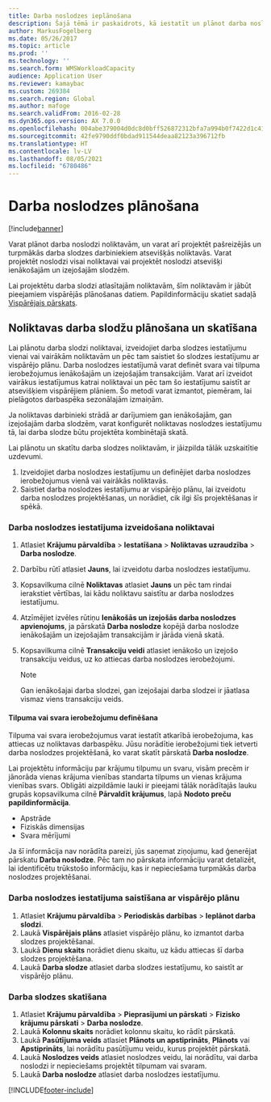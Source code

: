 ```yaml
---
title: Darba noslodzes ieplānošana
description: Šajā tēmā ir paskaidrots, kā iestatīt un plānot darba noslodzi darbiniekiem noliktavā vai visai noliktavai.
author: MarkusFogelberg
ms.date: 05/26/2017
ms.topic: article
ms.prod: ''
ms.technology: ''
ms.search.form: WMSWorkloadCapacity
audience: Application User
ms.reviewer: kamaybac
ms.custom: 269384
ms.search.region: Global
ms.author: mafoge
ms.search.validFrom: 2016-02-28
ms.dyn365.ops.version: AX 7.0.0
ms.openlocfilehash: 004abe379004d0dc8d0bff526872312bfa7a994b0f7422d1c415927bbecc90ec
ms.sourcegitcommit: 42fe9790ddf0bdad911544deaa82123a396712fb
ms.translationtype: HT
ms.contentlocale: lv-LV
ms.lasthandoff: 08/05/2021
ms.locfileid: "6780486"
---
```

# <a name="schedule-workload-capacity"></a>Darba noslodzes plānošana

[!include[banner](../includes/banner.md)]

Varat plānot darba noslodzi noliktavām, un varat arī projektēt pašreizējās un turpmākās darba slodzes darbiniekiem atsevišķās noliktavās. Varat projektēt noslodzi visai noliktavai vai projektēt noslodzi atsevišķi ienākošajām un izejošajām slodzēm.

Lai projektētu darba slodzi atlasītajām noliktavām, šīm noliktavām ir jābūt pieejamiem vispārējās plānošanas datiem. Papildinformāciju skatiet sadaļā [Vispārējais pārskats](../master-planning/master-plans.md).

## <a name="schedule-and-view-workloads-for-a-warehouse"></a>Noliktavas darba slodžu plānošana un skatīšana

Lai plānotu darba slodzi noliktavai, izveidojiet darba slodzes iestatījumu vienai vai vairākām noliktavām un pēc tam saistiet šo slodzes iestatījumu ar vispārējo plānu. Darba noslodzes iestatījumā varat definēt svara vai tilpuma ierobežojumus ienākošajām un izejošajām transakcijām. Varat arī izveidot vairākus iestatījumus katrai noliktavai un pēc tam šo iestatījumu saistīt ar atsevišķiem vispārējiem plāniem. Šo metodi varat izmantot, piemēram, lai pielāgotos darbaspēka sezonālajām izmaiņām.

Ja noliktavas darbinieki strādā ar darījumiem gan ienākošajām, gan izejošajām darba slodzēm, varat konfigurēt noliktavas noslodzes iestatījumu tā, lai darba slodze būtu projektēta kombinētajā skatā.

Lai plānotu un skatītu darba slodzes noliktavām, ir jāizpilda tālāk uzskaitītie uzdevumi.

1. Izveidojiet darba noslodzes iestatījumu un definējiet darba noslodzes ierobežojumus vienā vai vairākās noliktavās.
2. Saistiet darba noslodzes iestatījumu ar vispārējo plānu, lai izveidotu darba noslodzes projektēšanas, un norādiet, cik ilgi šīs projektēšanas ir spēkā.

### <a name="create-a-workload-capacity-setup-for-a-warehouse"></a>Darba noslodzes iestatījuma izveidošana noliktavai

1. Atlasiet **Krājumu pārvaldība** \> **Iestatīšana** \> **Noliktavas uzraudzība** \> **Darba noslodze**.
2. Darbību rūtī atlasiet **Jauns**, lai izveidotu darba noslodzes iestatījumu.
3. Kopsavilkuma cilnē **Noliktavas** atlasiet **Jauns** un pēc tam rindai ierakstiet vērtības, lai kādu noliktavu saistītu ar darba noslodzes iestatījumu.
4. Atzīmējiet izvēles rūtiņu **Ienākošās un izejošās darba noslodzes apvienojums**, ja pārskatā **Darba noslodze** kopējā darba noslodze ienākošajām un izejošajām transakcijām ir jārāda vienā skatā.
5. Kopsavilkuma cilnē **Transakciju veidi** atlasiet ienākošo un izejošo transakciju veidus, uz ko attiecas darba noslodzes ierobežojumi.

    > [!NOTE]
    > Gan ienākošajai darba slodzei, gan izejošajai darba slodzei ir jāatlasa vismaz viens transakciju veids.

#### <a name="define-limits-for-volume-or-weight"></a>Tilpuma vai svara ierobežojumu definēšana

Tilpuma vai svara ierobežojumus varat iestatīt atkarībā ierobežojuma, kas attiecas uz noliktavas darbaspēku. Jūsu norādītie ierobežojumi tiek ietverti darba noslodzes projektēšanā, ko varat skatīt pārskatā **Darba noslodze**.

Lai projektētu informāciju par krājumu tilpumu un svaru, visām precēm ir jānorāda vienas krājuma vienības standarta tilpums un vienas krājuma vienības svars. Obligāti aizpildāmie lauki ir pieejami tālāk norādītajās lauku grupās kopsavilkuma cilnē **Pārvaldīt krājumus**, lapā **Nodoto preču papildinformācija**.

- Apstrāde
- Fiziskās dimensijas
- Svara mērījumi

Ja šī informācija nav norādīta pareizi, jūs saņemat ziņojumu, kad ģenerējat pārskatu **Darba noslodze**. Pēc tam no pārskata informāciju varat detalizēt, lai identificētu trūkstošo informāciju, kas ir nepieciešama turpmākās darba noslodzes projektēšanai.

### <a name="associate-a-workload-capacity-setup-with-a-master-plan"></a>Darba noslodzes iestatījuma saistīšana ar vispārējo plānu

1. Atlasiet **Krājumu pārvaldība** \> **Periodiskās darbības** \> **Ieplānot darba slodzi**.
2. Laukā **Vispārējais plāns** atlasiet vispārējo plānu, ko izmantot darba slodzes projektēšanai.
3. Laukā **Dienu skaits** norādiet dienu skaitu, uz kādu attiecas šī darba slodzes projektēšana.
4. Laukā **Darba slodze** atlasiet darba slodzes iestatījumu, ko saistīt ar vispārējo plānu.

### <a name="view-workload-capacity"></a>Darba slodzes skatīšana

1. Atlasiet **Krājumu pārvaldība** \> **Pieprasījumi un pārskati** \> **Fizisko krājumu pārskati** \> **Darba noslodze**.
2. Laukā **Kolonnu skaits** norādiet kolonnu skaitu, ko rādīt pārskatā.
3. Laukā **Pasūtījuma veids** atlasiet **Plānots un apstiprināts**, **Plānots** vai **Apstiprināts**, lai norādītu pasūtījumu veidu, kurus projektēt pārskatā.
4. Laukā **Noslodzes veids** atlasiet noslodzes veidu, lai norādītu, vai darba noslodzi ir nepieciešams projektēt tilpumam vai svaram.
5. Laukā **Darba noslodze** atlasiet darba noslodzes iestatījumu.


[!INCLUDE[footer-include](../../includes/footer-banner.md)]